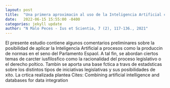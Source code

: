 ```yaml
---
layout: post
title:  "Una primera aproximacin al uso de la Inteligencia Artificial como apoyo en el proceso legislativo"
date:   2022-06-15 15:55:00 -0400
categories: jekyll update
author: "N Malo Peces - Ius et Scientia, 7 (2), 117-136., 2021"
---
```

El presente estudio contiene algunos comentarios preliminares sobre la posibilidad de aplicar la Inteligencia Artificial a procesos como la produccin de normas en el seno del Parlamento Espaol. A tal fin, se abordan ciertos temas de carcter iusfilosfico como la racionalidad del proceso legislativo o el derecho poltico. Tambin se aporta una base fctica a travs de estadsticas sobre los distintos tipos de iniciativas legislativas y sus posibilidades de xito. La crtica realizada plantea 
Cites: Combining artificial intelligence and databases for data integration